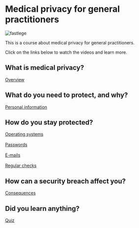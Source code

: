<!DOCTYPE html>
<html lang="en" dir="ltr">
  <head>
    <meta charset="utf-8">
    <title>Medical privacy for general practitioners</title>
    <link rel="stylesheet" href="stil.css">
  </head>
  <body>
    <h1>Medical privacy for general practitioners</h1>
    <img class="bilde1" src="image/bilde1.jpg" alt="fastlege">
    <p class="tekst1">This is a course about medical privacy for general practitioners.</p>
    <p class="tekst2">Click on the links below to watch the videos and learn more. </p>
    <h2>What is medical privacy?</h2>
    <a class="video1"href="https://www.youtube.com/watch?v=cMPaaaYLQG4">Overview</a>
    <h2>What do you need to protect, and why?</h2>
    <a class="video2"href="https://www.youtube.com/watch?v=7ZgQ2yapcgw">Personal information</a>
    <h2>How do you stay protected?</h2>
    <a class="video3"href="https://www.youtube.com/watch?v=LNtuiOL6gnI">Operating systems</a>
    <br>
    <br>
    <a class="video4"href="https://www.youtube.com/watch?v=bEnYadLJqM0">Passwords</a>
    <br>
    <br>
    <a class="video5"href="https://www.youtube.com/watch?v=WR-aQ8AtI3o">E-mails</a>
    <br>
    <br>
    <a class="video6"href="https://www.youtube.com/watch?v=M9KYZNhYLbM">Regular checks</a>
    <h2>How can a security breach affect you?</h2>
    <a class="video7"href="https://www.youtube.com/watch?v=bCLczvt2DMw">Consequences</a>
    <h2>Did you learn anything?</h2>
    <a class="quiz"href="https://www.fyrebox.com/play/medical-privacy-for-gener_e4DGqPYzO">Quiz</a>

  </body>
</html>
